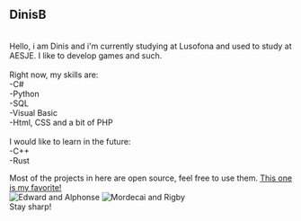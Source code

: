 ## DinisB
<br>
Hello, i am Dinis and i'm currently studying at Lusofona and used to study at AESJE.
I like to develop games and such. <br>
<br>
Right now, my skills are: <br>
-C# <br>
-Python <br>
-SQL <br>
-Visual Basic <br>
-Html, CSS and a bit of PHP <br>
<br>
I would like to learn in the future: <br>
-C++ <br>
-Rust <br>

Most of the projects in here are open source, feel free to use them.
[This one is my favorite!](https://github.com/DinisB/CafeCats)
<br>
![Edward and Alphonse](https://blogger.googleusercontent.com/img/b/R29vZ2xl/AVvXsEi1btmx2gnBT_vysuipUVS8rCd0DgomzsDxXYb-tYc5-pGCqJikwrNF5ijW-0aOE4nPcBkIxAEUURVx_hpcJ71a9HWpNu7H5F_4u1N5ZJNxHZrrofkFD33dRrypBdAWcZGqb0nzjA14mvbo/s1600/Fullmetal+Alchemist+16.gif)
![Mordecai and Rigby](https://media4.giphy.com/media/jyDc9mR1kIlDW/giphy.gif?cid=6c09b952iary192aube09clps7qwzmbfjyam6pj5kwh31ecm&ep=v1_gifs_search&rid=giphy.gif&ct=g)
<br> Stay sharp!

<!--
**DinisB/DinisB** is a ✨ _special_ ✨ repository because its `README.md` (this file) appears on your GitHub profile.

Here are some ideas to get you started:

- 🔭 I’m currently working on ...
- 🌱 I’m currently learning ...
- 👯 I’m looking to collaborate on ...
- 🤔 I’m looking for help with ...
- 💬 Ask me about ...
- 📫 How to reach me: ...
- 😄 Pronouns: ...
- ⚡ Fun fact: ...
-->
